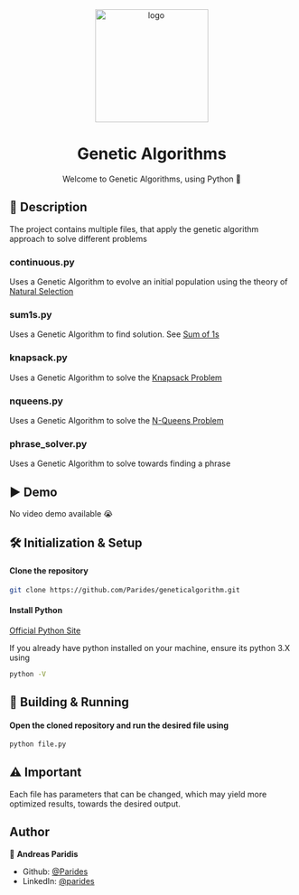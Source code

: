 <div align="center">
  <img alt="logo" src="https://user-images.githubusercontent.com/22644663/130367826-d397f806-cc8d-4f39-b430-75fe01570b55.png" width="200"/>
  <h1>Genetic Algorithms</h1>
  <p>Welcome to Genetic Algorithms, using Python 👋</p>
</div>

## 📰 Description
The project contains multiple files, that apply the genetic algorithm approach to solve different problems

### continuous.py
Uses a Genetic Algorithm to evolve an initial population using the theory of [Natural Selection](https://www.mdpi.com/2073-8994/12/11/1758/pdf) 

### sum1s.py 
Uses a Genetic Algorithm to find solution. See [Sum of 1s](https://towardsdatascience.com/introduction-to-genetic-algorithms-including-example-code-e396e98d8bf3)

### knapsack.py
Uses a Genetic Algorithm to solve the [Knapsack Problem](https://en.wikipedia.org/wiki/Knapsack_problem)

### nqueens.py 
Uses a Genetic Algorithm to solve the [N-Queens Problem](https://en.wikipedia.org/wiki/Eight_queens_puzzle)

### phrase_solver.py
Uses a Genetic Algorithm to solve towards finding a phrase


## ▶ Demo
No video demo available 😭

## 🛠 Initialization & Setup 

#### Clone the repository

```sh
git clone https://github.com/Parides/geneticalgorithm.git
```
#### Install Python
[Official Python Site](https://www.python.org/)

If you already have python installed on your machine, ensure its python 3.X using
```sh
python -V
```

## 🚀 Building & Running

#### Open the cloned repository and run the desired file using

```sh
python file.py
```

## ⚠ Important
Each file has parameters that can be changed, which may yield more optimized results, towards the desired output. 

## Author

👤 **Andreas Paridis**

* Github: [@Parides](https://github.com/Parides)
* LinkedIn: [@parides](https://linkedin.com/in/parides)
